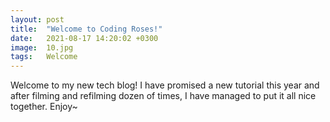 ```yaml
---
layout: post
title:  "Welcome to Coding Roses!"
date:   2021-08-17 14:20:02 +0300
image:  10.jpg
tags:   Welcome
---
```


Welcome to my new tech blog! 
I have promised a new tutorial this year and after filming and refilming dozen of times, I have managed to put it all nice together. Enjoy~
